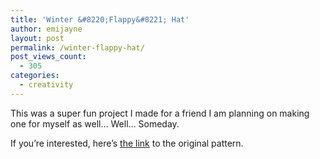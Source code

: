 ```yaml
---
title: 'Winter &#8220;Flappy&#8221; Hat'
author: emijayne
layout: post
permalink: /winter-flappy-hat/
post_views_count:
  - 305
categories:
  - creativity
---
```

This was a super fun project I made for a friend I am planning on making one for myself as well&#8230; Well&#8230; Someday.

If you&#8217;re interested, here&#8217;s [the link][1] to the original pattern.

 [1]: http://www.crochetme.com/media/p/89196.aspx "Flappy Hat"